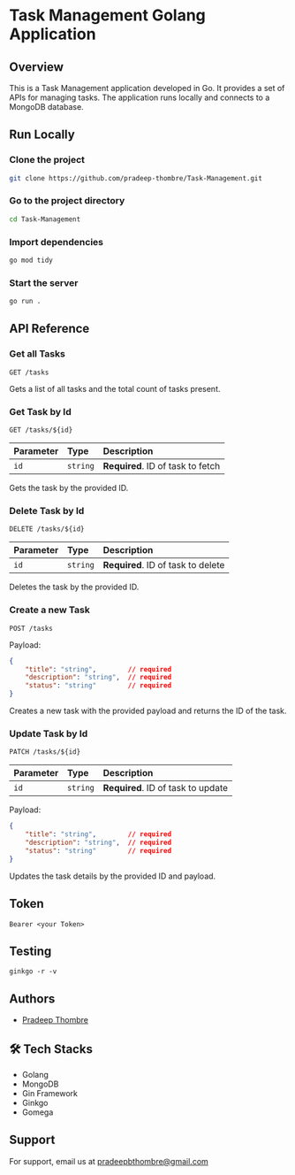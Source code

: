 # Task Management Golang Application

## Overview

This is a Task Management application developed in Go. It provides a set of APIs for managing tasks. The application runs locally and connects to a MongoDB database.

## Run Locally

### Clone the project

```bash
git clone https://github.com/pradeep-thombre/Task-Management.git
```

### Go to the project directory

```bash
cd Task-Management
```

### Import dependencies

```bash
go mod tidy
```

### Start the server

```bash
go run .
```

## API Reference

### Get all Tasks

```http
GET /tasks
```

Gets a list of all tasks and the total count of tasks present.

### Get Task by Id

```http
GET /tasks/${id}
```

| Parameter | Type     | Description                        |
| :-------- | :------- | :--------------------------------- |
| `id`      | `string` | **Required**. ID of task to fetch  |

Gets the task by the provided ID.

### Delete Task by Id

```http
DELETE /tasks/${id}
```

| Parameter | Type     | Description                        |
| :-------- | :------- | :--------------------------------- |
| `id`      | `string` | **Required**. ID of task to delete |

Deletes the task by the provided ID.

### Create a new Task

```http
POST /tasks
```

Payload:
```json
{
    "title": "string",        // required
    "description": "string",  // required
    "status": "string"        // required
}
```

Creates a new task with the provided payload and returns the ID of the task.

### Update Task by Id

```http
PATCH /tasks/${id}
```

| Parameter | Type     | Description                        |
| :-------- | :------- | :--------------------------------- |
| `id`      | `string` | **Required**. ID of task to update |

Payload:
```json
{
    "title": "string",        // required
    "description": "string",  // required
    "status": "string"        // required
}
```

Updates the task details by the provided ID and payload.


## Token

```
Bearer <your Token>
```


## Testing

```
ginkgo -r -v
```

## Authors

- [Pradeep Thombre](https://www.github.com/Pradeep-Thombre)

## 🛠 Tech Stacks

- Golang
- MongoDB
- Gin Framework
- Ginkgo
- Gomega


## Support

For support, email us at [pradeepbthombre@gmail.com](mailto:pradeepbthombre@gmail.com)
```
